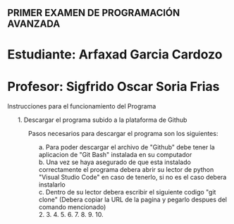 ## PRIMER EXAMEN DE PROGRAMACIÓN AVANZADA
# Estudiante: Arfaxad Garcia Cardozo
# Profesor: Sigfrido Oscar Soria Frias

Instrucciones para el funcionamiento del Programa  <br>
    <ul> 1. Descargar el programa subido a la plataforma de Github  <br>
        <ul>Pasos necesarios para descargar el programa son los siguientes:  <br>
            <ul>a. Para poder descargar el archivo de "Github" debe tener la aplicacion de "Git Bash" instalada en su computador  <br>
            b. Una vez se haya asegurado de que esta instalado correctamente el programa debera abrir su lector de python "Visual Studio Code" en caso de tenerlo, si no es el caso debera instalarlo  <br>
            c. Dentro de su lector debera escribir el siguiente codigo "git clone" (Debera copiar la URL de la pagina y pegarlo despues del comando mencionado)  <br>
    2.
    3.
    4.
    5.
    6.
    7.
    8.
    9.
    10.
